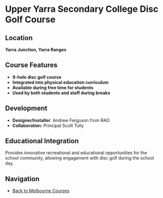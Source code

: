 # Upper Yarra Secondary College Disc Golf Course

## Location
**Yarra Junction, Yarra Ranges**

## Course Features
- **9-hole disc golf course**
- **Integrated into physical education curriculum**
- **Available during free time for students**
- **Used by both students and staff during breaks**

## Development
- **Designer/Installer**: Andrew Ferguson from RAD
- **Collaboration**: Principal Scott Tully

## Educational Integration
Provides innovative recreational and educational opportunities for the school community, allowing engagement with disc golf during the school day.

## Navigation
- [Back to Melbourne Courses](../melbourne-courses/index.md)